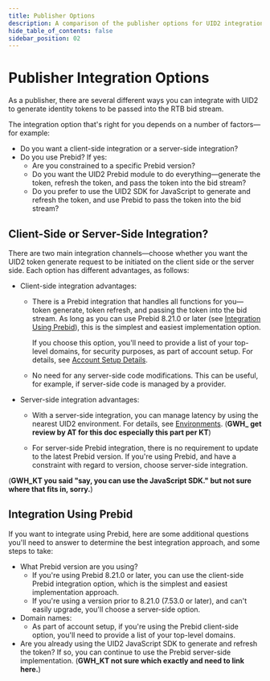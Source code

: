 ```yaml
---
title: Publisher Options
description: A comparison of the publisher options for UID2 integration.
hide_table_of_contents: false
sidebar_position: 02
---
```


# Publisher Integration Options

As a publisher, there are several different ways you can integrate with UID2 to generate identity tokens to be passed into the RTB bid stream. 

<!-- It includes:

* [xxx](#xxx)
* [xxx](#xxx)
* [xxx](#xxx)
 -->

The integration option that's right for you depends on a number of factors&#8212;for example:
- Do you want a client-side integration or a server-side integration?
- Do you use Prebid? If yes:
  - Are you constrained to a specific Prebid version?
  - Do you want the UID2 Prebid module to do everything&#8212;generate the token, refresh the token, and pass the token into the bid stream?
  - Do you prefer to use the UID2 SDK for JavaScript to generate and refresh the token, and use Prebid to pass the token into the bid stream?

## Client-Side or Server-Side Integration?

There are two main integration channels&#8212;choose whether you want the UID2 token generate request to be initiated on the client side or the server side. Each option has different advantages, as follows:

- Client-side integration advantages:
  - There is a Prebid integration that handles all functions for you&#8212;token generate, token refresh, and passing the token into the bid stream. As long as you can use Prebid 8.21.0 or later (see [Integration Using Prebid](#integration-using-prebid)), this is the simplest and easiest implementation option.

    If you choose this option, you'll need to provide a list of your top-level domains, for security purposes, as part of account setup. For details, see [Account Setup Details](../getting-started/gs-account-setup.md#account-setup-details).

  - No need for any server-side code modifications. This can be useful, for example, if server-side code is managed by a provider.

- Server-side integration advantages:
  - With a server-side integration, you can manage latency by using the nearest UID2 environment. For details, see [Environments](../getting-started/gs-environments.md). (**GWH_ get review by AT for this doc especially this part per KT**)

  - For server-side Prebid integration, there is no requirement to update to the latest Prebid version. If you're using Prebid, and have a constraint with regard to version, choose server-side integration.

(**GWH_KT you said "say, you can use the JavaScript SDK." but not sure where that fits in, sorry.**)

## Integration Using Prebid

If you want to integrate using Prebid, here are some additional questions you'll need to answer to determine the best integration approach, and some steps to take:

- What Prebid version are you using?
  - If you're using Prebid 8.21.0 or later, you can use the client-side Prebid integration option, which is the simplest and easiest implementation approach.
  - If you're using a version prior to 8.21.0 (7.53.0 or later), and can't easily upgrade, you'll choose a server-side option.
- Domain names:
  - As part of account setup, if you're using the Prebid client-side option, you'll need to provide a list of your top-level domains.
- Are you already using the UID2 JavaScript SDK to generate and refresh the token? If so, you can continue to use the Prebid server-side implementation. (**GWH_KT not sure which exactly and need to link here.**)
